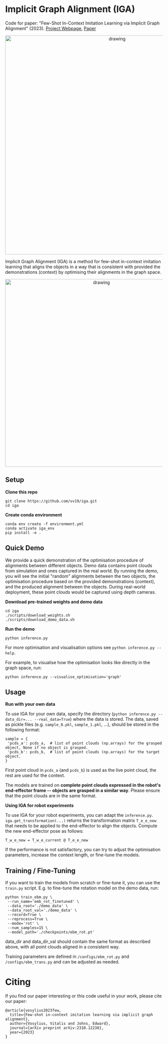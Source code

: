 # Implicit Graph Alignment (IGA)

Code for paper: "Few-Shot In-Context Imitation Learning via Implicit Graph Alignment" (2023).
[Project Webpage](https://www.robot-learning.uk/implicit-graph-alignment), [Paper](https://arxiv.org/pdf/2310.12238.pdf)

<p align="center">
<img src="./media/overview.gif" alt="drawing" width="700"/>
</p>

Implicit Graph Alignment (IGA) is a method for few-shot in-context imitation learning that aligns the objects in a way that is consistent with provided the demonstrations (context) by optimising their alignments in the graph space.

<p align="center">
<img src="./media/graph_optim.gif" alt="drawing" width="600"/>
</p>

## Setup

**Clone this repo**

```
git clone https://github.com/vv19/iga.git
cd iga
```

**Create conda environment**

```
conda env create -f environment.yml
conda activate iga_env
pip install -e .
```

## Quick Demo

We provide a quick demonstration of the optimisation procedure of alignments between different objects. Demo data contains point clouds from simulation and ones captured in the real world. By running the demo, you will see the initial "random" alignments between the two objects, the optimisation procedure based on the provided demonstrations (context), and the produced alignment between the objects. During real-world deployment, these point clouds would be captured using depth cameras.

**Download pre-trained weights and demo data**

```
cd iga
./scripts/download_weights.sh
./scripts/download_demo_data.sh
```

**Run the demo**

```
python inference.py
```

For more optimisation and visualisation options see `python inference.py --help`.

For example, to visualise how the optimisation looks like directly in the graph space, run:

```
python inference.py --visualise_optimisation='graph'
```

## Usage
**Run with your own data**

To use IGA for your own data, specify the directory (`python inference.py --data_dir=... --real_data=True`) where the data is stored.
The data, saved as pickle files (e.g. `sample_0.pkl`, `sample_1.pkl`, ...), should be stored in the following format:

```
sample = {
 'pcds_a': pcds_a,  # list of point clouds (np.arrays) for the grasped object, None if no object is grasped.
 'pcds_b': pcds_b,  # list of point clouds (np.arrays) for the target object.
}
```

First point cloud in `pcds_a` (and `pcds_b`) is used as the live point cloud, the rest are used for the context. 

The models are trained on **complete point clouds expressed in the robot's end-effector frame -- objects are grasped in a similar way**. 
Please ensure that the point clouds are in the same format.

**Using IGA for robot experiments**

To use IGA for your robot experiments, you can adapt the `inference.py`.
`iga.get_transformation(...)` returns the transformation matrix `T_e_e_new` that needs to be applied to the end-effector to align the objects.
Compute the new end-effector pose as follows:
```
T_w_e_new = T_w_e_current @ T_e_e_new
```

If the performance is not satisfactory, you can try to adjust the optimisation parameters, increase the context length,
or fine-tune the models.

## Training / Fine-Tuning

If you want to train the models from scratch or fine-tune it, you can use the `train.py` script.
E.g. to fine-tune the rotation model on the demo data, run:

```
python train_ebm.py \
 --run_name='emb_rot_finetuned' \
 --data_root='./demo_data' \
 --data_root_val='./demo_data' \
 --record=True \
 --reprocess=True \
 --mode='rot' \
 --num_samples=15 \
 --model_path='./checkpoints/ebm_rot.pt'
```

data_dir and data_dir_val should contain the same format as described above, with all point clouds aligned in a consistent way.

Training parameters are defined in `/configs/ebm_rot.py` and `/configs/ebm_trans.py` and can be adjusted as needed.

# Citing

If you find our paper interesting or this code useful in your work, please cite our paper:

```
@article{vosylius2023few,
  title={Few-shot in-context imitation learning via implicit graph alignment},
  author={Vosylius, Vitalis and Johns, Edward},
  journal={arXiv preprint arXiv:2310.12238},
  year={2023}
}
```
